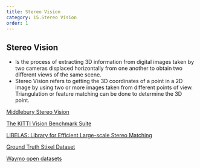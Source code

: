 ```yaml
---
title: Stereo Vision
category: 15.Stereo Vision
order: 1
---
```

## Stereo Vision
* Is the process of extracting 3D information from digital images taken by two cameras displaced horizontally from one another to obtain two different views of the same scene.
* Stereo Vision refers to getting the 3D coordinates of a point in a 2D image by using two or more images taken from different points of view. Triangulation or feature matching can be done to determine the 3D point.


[Middlebury Stereo Vision](https://vision.middlebury.edu/stereo/)

[The KITTI Vision Benchmark Suite](http://www.cvlibs.net/datasets/kitti/eval_stereo_flow.php?benchmark=stero)

[LIBELAS: Library for Efficient Large-scale Stereo Matching](http://www.cvlibs.net/software/libelas/)

[Ground Truth Stixel Dataset](http://ww1.6d-vision.com/)


[Waymo open datasets](https://waymo.com/open/)